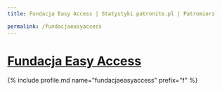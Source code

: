 ```yaml
---
title: Fundacja Easy Access | Statystyki patronite.pl | Patromierz

permalink: /fundacjaeasyaccess
---
```


# [Fundacja Easy Access](https://patronite.pl/fundacjaeasyaccess)

{% include profile.md name="fundacjaeasyaccess" prefix="f" %}
